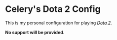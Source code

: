 # Celery's Dota 2 Config

This is my personal configuration for playing [*Dota 2*](https://www.dota2.com/).

**No support will be provided.**